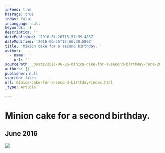 ```yaml
---
inFeed: true
hasPage: true
inNav: false
inLanguage: null
keywords: []
description: ''
datePublished: '2016-06-26T15:57:39.483Z'
dateModified: '2016-06-26T15:56:30.580Z'
title: 'Minion cake for a second birthday. '
author:
  - name: ''
    url: ''
sourcePath: _posts/2016-06-26-minion-cake-for-a-second-birthday-june-2016.md
authors: []
publisher: null
starred: false
url: minion-cake-for-a-second-birthday/index.html
_type: Article

---
```

# Minion cake for a second birthday. 

## June 2016
![](https://the-grid-user-content.s3-us-west-2.amazonaws.com/20768688-02a8-41e7-9b00-80ef225b47bf.jpg)